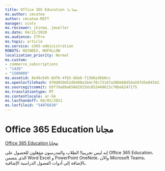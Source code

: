 ```yaml
---
title: Office 365 Education مجانا
ms.author: cmcatee
author: cmcatee-MSFT
manager: scotv
ms.reviewer: jkinma, jmueller
ms.date: 04/21/2020
ms.audience: ITPro
ms.topic: article
ms.service: o365-administration
ROBOTS: NOINDEX, NOFOLLOW
localization_priority: Normal
ms.custom:
- commerce_subscriptions
- "1426"
- "1500009"
ms.assetid: 8e48c645-8df6-4fb5-8da6-f13b0a3bb0cc
ms.openlocfilehash: 970d059d52d6408a1b4c70c731d7a306b60d5da597d5e045423751c3960fe582
ms.sourcegitcommit: b5f7da89a650d2915dc652449623c78be6247175
ms.translationtype: MT
ms.contentlocale: ar-SA
ms.lasthandoff: 08/05/2021
ms.locfileid: "54076630"
---
```

# <a name="office-365-education-for-free"></a>Office 365 Education مجانا

[Office 365 Education مجانا](https://products.office.com/student/office-in-education?ms.officeurl=students)
  
إنه ليس تجريبيا! الطلاب والمدرسون مؤهلون للحصول على Office 365 Education، الذي يتضمن Word Excel و PowerPoint OneNote، والآن Microsoft Teams، بالإضافة إلى أدوات الفصول الدراسية الإضافية.